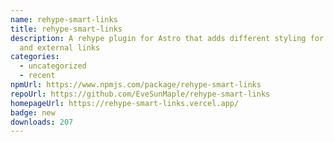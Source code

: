 ```yaml
---
name: rehype-smart-links
title: rehype-smart-links
description: A rehype plugin for Astro that adds different styling for internal
  and external links
categories:
  - uncategorized
  - recent
npmUrl: https://www.npmjs.com/package/rehype-smart-links
repoUrl: https://github.com/EveSunMaple/rehype-smart-links
homepageUrl: https://rehype-smart-links.vercel.app/
badge: new
downloads: 207
---
```

